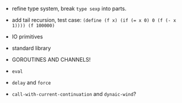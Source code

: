 * refine type system, break `type sexp` into parts.
* add tail recursion, test case: `(define (f x) (if (= x 0) 0 (f (- x 1)))) (f 100000)`
* IO primitives
* standard library

* GOROUTINES AND CHANNELS!

* `eval`
* `delay` and `force`
* `call-with-current-continuation` and `dynaic-wind`?

